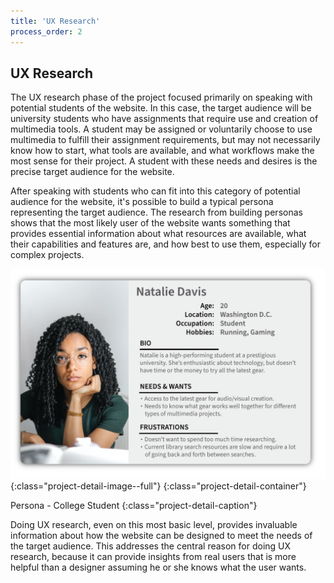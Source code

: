 ```yaml
---
title: 'UX Research'
process_order: 2
---
```


## UX Research

The UX research phase of the project focused primarily on speaking with potential students of the website. In this case, the target audience will be university students who have assignments that require use and creation of multimedia tools. A student may be assigned or voluntarily choose to use multimedia to fulfill their assignment requirements, but may not necessarily know how to start, what tools are available, and what workflows make the most sense for their project. A student with these needs and desires is the precise target audience for the website.

After speaking with students who can fit into this category of potential audience for the website, it's possible to build a typical persona representing the target audience. The research from building personas shows that the most likely user of the website wants something that provides essential information about what resources are available, what their capabilities and features are, and how best to use them, especially for complex projects.

![Persona - College Student](../../assets/img/project/creativity-launchpad-persona.jpg){:class="project-detail-image--full"}
{:class="project-detail-container"}

Persona - College Student
{:class="project-detail-caption"}

Doing UX research, even on this most basic level, provides invaluable information about how the website can be designed to meet the needs of the target audience. This addresses the central reason for doing UX research, because it can provide insights from real users that is more helpful than a designer assuming he or she knows what the user wants.
